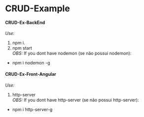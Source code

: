 # CRUD-Example

#### CRUD-Ex-BackEnd
_Use:_ <br/>
1. npm i. <br/>
2. npm start <br/>
_OBS:_ If you dont have nodemon (se não possui nodemon):
* npm i nodemon -g

#### CRUD-Ex-Front-Angular
_Use:_ <br/>
1. http-server <br/>
_OBS:_ If you dont have http-server (se não possui http-server):
* npm i http-server-g
